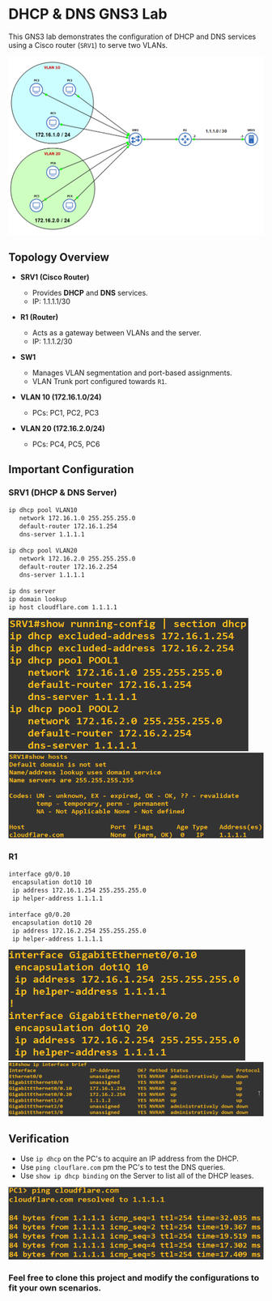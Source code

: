 # DHCP & DNS GNS3 Lab

This GNS3 lab demonstrates the configuration of DHCP and DNS services using a Cisco router (`SRV1`) to serve two VLANs.

![DHCP & DNS Lab Topology](./Images/DHCP_DNS_Topology.png)

## Topology Overview

- **SRV1 (Cisco Router)**  
  - Provides **DHCP** and **DNS** services.
  - IP: 1.1.1.1/30

- **R1 (Router)**  
  - Acts as a gateway between VLANs and the server.
  - IP: 1.1.1.2/30

- **SW1**  
  - Manages VLAN segmentation and port-based assignments.
  - VLAN Trunk port configured towards `R1`.

- **VLAN 10 (172.16.1.0/24)**  
  - PCs: PC1, PC2, PC3

- **VLAN 20 (172.16.2.0/24)**  
  - PCs: PC4, PC5, PC6


## Important Configuration

### SRV1 (DHCP & DNS Server)
```
ip dhcp pool VLAN10
   network 172.16.1.0 255.255.255.0
   default-router 172.16.1.254
   dns-server 1.1.1.1

ip dhcp pool VLAN20
   network 172.16.2.0 255.255.255.0
   default-router 172.16.2.254
   dns-server 1.1.1.1

ip dns server
ip domain lookup
ip host cloudflare.com 1.1.1.1
```
![SRV1 Settings](./Images/SRV_DHCP_Settings.png)
![SRV1 Hosts](./Images/SRV_Hosts.png)
### R1 
```
interface g0/0.10
 encapsulation dot1Q 10
 ip address 172.16.1.254 255.255.255.0
 ip helper-address 1.1.1.1

interface g0/0.20
 encapsulation dot1Q 20
 ip address 172.16.2.254 255.255.255.0
 ip helper-address 1.1.1.1
```
![R1 Interface Settings](./Images/R1_interface_settings.png)
![R1 Show ip interface brief](./Images/R1_show_ip_interface_brief.png)


## Verification

- Use `ip dhcp` on the PC's to acquire an IP address from the DHCP.
- Use `ping clouflare.com` pm the PC's to test the DNS queries.
- Use `show ip dhcp binding` on the Server to list all of the DHCP leases.

![PC1 Query](./Images/PC1_DNS_Query.png)

### Feel free to clone this project and modify the configurations to fit your own scenarios.
